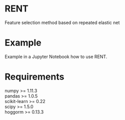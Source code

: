 RENT
====
Feature selection method based on repeated elastic net

# Example

Example in a Jupyter Notebook how to use RENT.

# Requirements

numpy >= 1.11.3   
pandas >= 1.0.5   
scikit-learn >= 0.22   
scipy >= 1.5.0   
hoggorm >= 0.13.3



